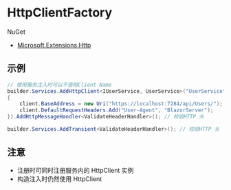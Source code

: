 # HttpClientFactory

NuGet

- [Microsoft.Extensions.Http](https://www.nuget.org/packages/Microsoft.Extensions.Http)

## 示例

```csharp
// 使用服务注入时可以不使用Client Name
builder.Services.AddHttpClient<IUserService, UserService>("UserService", client =>
{
	client.BaseAddress = new Uri("https://localhost:7284/api/Users/");
	client.DefaultRequestHeaders.Add("User-Agent", "BlazorServer");
}).AddHttpMessageHandler<ValidateHeaderHandler>(); // 校验HTTP 头

builder.Services.AddTransient<ValidateHeaderHandler>(); // 校验HTTP 头
```

## 注意

- 注册时可同时注册服务内的 HttpClient 实例
- 构造注入时仍然使用 HttpClient
